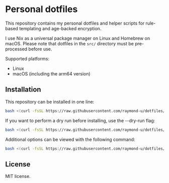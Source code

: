 # Personal dotfiles

This repository contains my personal dotfiles and helper scripts for rule-based templating and age-backed encryption.

I use Nix as a universal package manager on Linux and Homebrew on macOS. Please note that dotfiles in the `src/` directory must be pre-processed before use.

Supported platforms:
- Linux
- macOS (including the arm64 version)

## Installation

This repository can be installed in one line:

```bash
bash <(curl -fsSL https://raw.githubusercontent.com/raymond-u/dotfiles/HEAD/install.sh)
```

If you want to perform a dry run before installing, use the --dry-run flag:

```bash
bash <(curl -fsSL https://raw.githubusercontent.com/raymond-u/dotfiles/HEAD/install.sh) --dry-run
```

Additional options can be viewed with the following command:

```bash
bash <(curl -fsSL https://raw.githubusercontent.com/raymond-u/dotfiles/HEAD/install.sh) --help
```

## License

MIT license.
